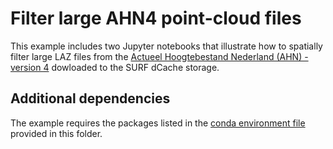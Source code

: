# Filter large AHN4 point-cloud files 

This example includes two Jupyter notebooks that illustrate how to spatially filter large LAZ files from the [Actueel Hoogtebestand Nederland (AHN) - version 4](https://www.ahn.nl/ahn-4) dowloaded to the SURF dCache storage. 

## Additional dependencies 

The example requires the packages listed in the [conda environment file](./environment.yaml) provided in this folder.  

